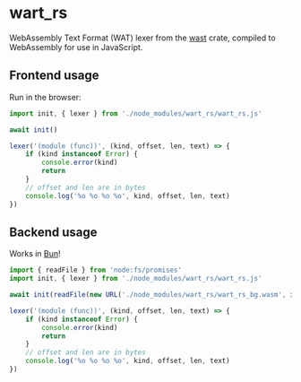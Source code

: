 # wart_rs

WebAssembly Text Format (WAT) lexer from the [wast][wast] crate, compiled to WebAssembly for use in JavaScript.

[wast]: https://crates.io/crates/wast

## Frontend usage

Run in the browser:

```js
import init, { lexer } from './node_modules/wart_rs/wart_rs.js'

await init()

lexer('(module (func))', (kind, offset, len, text) => {
    if (kind instanceof Error) {
        console.error(kind)
        return
    }
    // offset and len are in bytes
    console.log('%o %o %o %o', kind, offset, len, text)
})
```

## Backend usage

Works in [Bun][bun]!

```js
import { readFile } from 'node:fs/promises'
import init, { lexer } from './node_modules/wart_rs/wart_rs.js'

await init(readFile(new URL('./node_modules/wart_rs/wart_rs_bg.wasm', import.meta.url)))

lexer('(module (func))', (kind, offset, len, text) => {
    if (kind instanceof Error) {
        console.error(kind)
        return
    }
    // offset and len are in bytes
    console.log('%o %o %o %o', kind, offset, len, text)
})
```

[bun]: https://bun.sh/
